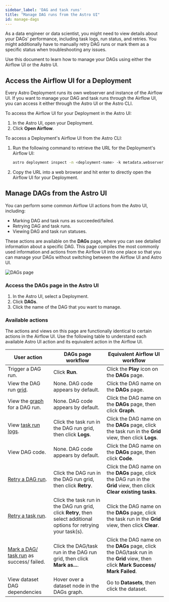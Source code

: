 ```yaml
---
sidebar_label: 'DAG and task runs'
title: "Manage DAG runs from the Astro UI"
id: manage-dags
---
```


As a data engineer or data scientist, you might need to view details about your DAGs' performance, including task logs, run status, and retries. You might additionally have to manually retry DAG runs or mark them as a specific status when troubleshooting any issues.

Use this document to learn how to manage your DAGs using either the Airflow UI or the Astro UI.

## Access the Airflow UI for a Deployment

Every Astro Deployment runs its own webserver and instance of the Airflow UI. If you want to manage your DAG and task runs through the Airflow UI, you can access it either through the Astro UI or the Astro CLI.

To access the Airflow UI for your Deployment in the Astro UI:

1. In the Astro UI, open your Deployment.
2. Click **Open Airflow**.

To access a Deployment's Airflow UI from the Astro CLI:

1. Run the following command to retrieve the URL for the Deployment's Airflow UI:

    ```sh
    astro deployment inspect -n <deployment-name> -k metadata.webserver_url
    ```

2. Copy the URL into a web browser and hit enter to directly open the Airflow UI for your Deployment.

## Manage DAGs from the Astro UI

You can perform some common Airflow UI actions from the Astro UI, including:

- Marking DAG and task runs as succeeded/failed.
- Retrying DAG and task runs.
- Viewing DAG and task run statuses.

These actions are available on the **DAGs** page, where you can see detailed information about a specific DAG. This page compiles the most commonly used information and actions from the Airflow UI into one place so that you can manage your DAGs without switching between the Airflow UI and Astro UI.

![DAGs page](/img/docs/DAGs-overview.png)

### Access the DAGs page in the Astro UI

1. In the Astro UI, select a Deployment.
2. Click **DAGs**.
3. Click the name of the DAG that you want to manage.

### Available actions

The actions and views on this page are functionally identical to certain actions in the Airflow UI. Use the following table to understand each available Astro UI action and its equivalent action in the Airflow UI.

| User action                              | **DAGs** page workflow                                                 | Equivalent Airflow UI workflow                                                                                                  |
| ---------------------------------------- | ---------------------------------------------------------------------- | ------------------------------------------------------------------------------------------------------------------------------- |
| Trigger a DAG run.                        | Click **Run**.                                                          | Click the **Play** icon on the **DAGs** page.                                                                                   |
| View the DAG run [grid](https://airflow.apache.org/docs/apache-airflow/stable/ui.html#grid-view).                    | None. DAG code appears by default.                                     | Click the DAG name on the **DAGs** page.                                                                                        |
| View the [graph](https://airflow.apache.org/docs/apache-airflow/stable/ui.html#graph-view) for a DAG run.                   | None. DAG code appears by default.                                     | Click the DAG name on the **DAGs** page, then click **Graph**.                                                                                        |
| View [task run logs](https://airflow.apache.org/docs/apache-airflow/stable/administration-and-deployment/logging-monitoring/logging-tasks.html).                       | Click the task run in the DAG run grid, then click **Logs**.                                | Click the DAG name on the **DAGs** page, click the task run in the **Grid** view, then click **Logs**.                          |
| View DAG code.                            | None. DAG code appears by default.                                     | Click the DAG name on the **DAGs** page, then click **Code**.                                                                   |
| [Retry a DAG run](https://airflow.apache.org/docs/apache-airflow/stable/core-concepts/dag-run.html#re-run-dag).                   | Click the DAG run in the DAG run grid, then click **Retry**.      | Click the DAG name on the **DAGs** page, click the DAG run in the **Grid** view, then click **Clear existing tasks**.      |
| [Retry a task run](https://airflow.apache.org/docs/apache-airflow/stable/core-concepts/dag-run.html#re-run-tasks).                   | Click the task run in the DAG run grid, click **Retry**, then select additional options for retrying your task(s).   | Click the DAG name on the **DAGs** page, click the task run in the **Grid** view, then click **Clear**.      |
| [Mark a DAG/ task run](https://airflow.apache.org/docs/apache-airflow/stable/core-concepts/dag-run.html#dag-run-status) as success/ failed. | Click the DAG/task run in the DAG run grid, then click **Mark as...**. | Click the DAG name on the **DAGs** page, click the DAG/task run in the **Grid** view, then click **Mark Success/ Mark Failed**. |
| View dataset DAG dependencies | Hover over a dataset node in the DAGs graph. | Go to **Datasets**, then click the dataset. |


